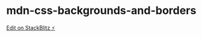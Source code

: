 # mdn-css-backgrounds-and-borders

[Edit on StackBlitz ⚡️](https://stackblitz.com/edit/mdn-css-backgrounds-and-borders)